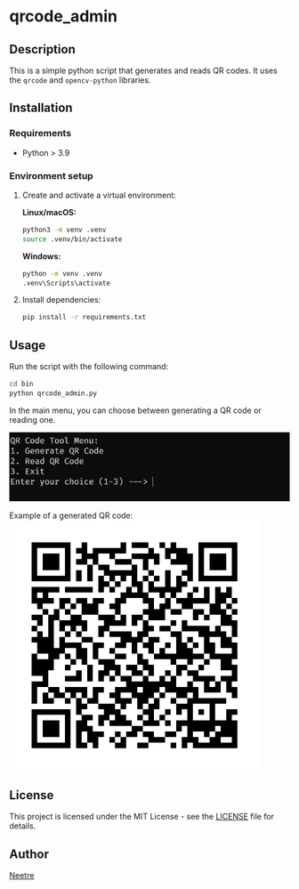 # qrcode_admin

## Description

This is a simple python script that generates and reads QR codes.
It uses the `qrcode` and `opencv-python` libraries.

## Installation

### Requirements

- Python > 3.9

### Environment setup

1. Create and activate a virtual environment:

   **Linux/macOS:**

   ```bash
   python3 -m venv .venv
   source .venv/bin/activate
   ```

   **Windows:**

    ```bash
   python -m venv .venv
   .venv\Scripts\activate
   ```

2. Install dependencies:

   ```bash
   pip install -r requirements.txt
   ```

## Usage

Run the script with the following command:

```bash
cd bin
python qrcode_admin.py
```
In the main menu, you can choose between generating a QR code or reading one.

![Menu](data/readme/menu.png)

Example of a generated QR code:
![Test](data/readme/test.png)

## License

This project is licensed under the MIT License - see the [LICENSE](LICENSE) file for details.

## Author

[Neetre](https://github.com/Neetre)
